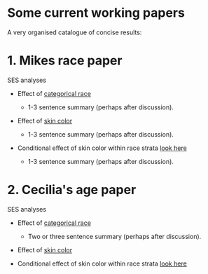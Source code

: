 
# Some current working papers

A very organised catalogue of concise results: 

# 1. Mikes race paper

SES analyses
 - Effect of [categorical race](/ses/user_wx/2020.7.11_examples.html)
   - 1-3 sentence summary (perhaps after discussion).
 
 - Effect of [skin color](/ses/user_wx/2020.7.11_examples.html)
    - 1-3 sentence summary (perhaps after discussion).

 - Conditional effect of skin color within race strata [look here](/ses/user_wx/2020.7.11_examples.html)
   - 1-3 sentence summary (perhaps after discussion).
 
# 2. Cecilia's age paper

SES analyses
 - Effect of [categorical race](/ses/user_wx/2020.7.11_examples.html)
   - Two or three sentence summary (perhaps after discussion).
 
 - Effect of [skin color](/ses/user_wx/2020.7.11_examples.html)
 - Conditional effect of skin color within race strata [look here](/ses/user_wx/2020.7.11_examples.html)
